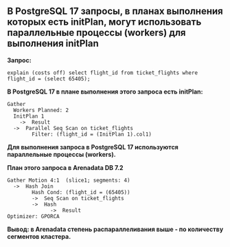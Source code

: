 ## В PostgreSQL 17 запросы, в планах выполнения которых есть initPlan, могут использовать параллельные процессы (workers) для выполнения initPlan ##
   
**Запрос:**
```
explain (costs off) select flight_id from ticket_flights where flight_id = (select 65405);
```

**В PostgreSQL 17 в плане выполнения этого запроса есть initPlan:**
```
Gather
  Workers Planned: 2
  InitPlan 1
    ->  Result
  ->  Parallel Seq Scan on ticket_flights
        Filter: (flight_id = (InitPlan 1).col1)
```
**Для выполнения запроса в PostgreSQL 17 используются параллельные процессы (workers).**
   
**План этого запроса в Arenadata DB 7.2**
```
Gather Motion 4:1  (slice1; segments: 4)
  ->  Hash Join
        Hash Cond: (flight_id = (65405))
        ->  Seq Scan on ticket_flights
        ->  Hash
              ->  Result
Optimizer: GPORCA
```
   
**Вывод: в Arenadata степень распараллеливания выше - по количеству сегментов кластера.**



